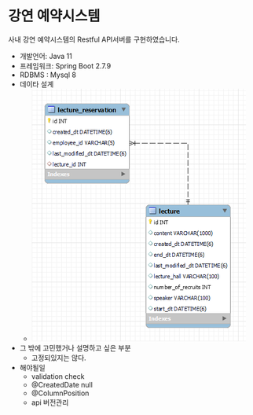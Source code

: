 # 강연 예약시스템
사내 강연 예약시스템의 Restful API서버를 구현하였습니다.
- 개발언어: Java 11
- 프레임워크: Spring Boot 2.7.9
- RDBMS : Mysql 8
- 데이타 설계
  - ![erd.png](erd.png)
- 그 밖에 고민했거나 설명하고 싶은 부분
  - 고정되있지는 않다.
- 해야될일
  - validation check
  - @CreatedDate null
  - @ColumnPosition
  - api 버전관리